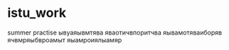 # istu_work
summer practise
ывуаяывмтява
яваотичвпоритчва
яывамотяваиборяв
ячвмряыбвроамыт
яыамроиялыамяр
